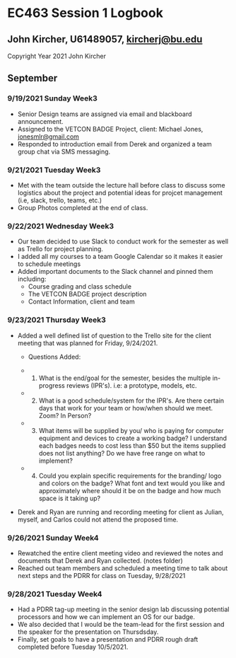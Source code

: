 # EC463 Session 1 Logbook
## John Kircher, U61489057, kircherj@bu.edu
Copyright Year 2021 John Kircher

## September

### 9/19/2021 Sunday Week3

- Senior Design teams are assigned via email and blackboard announcement.
- Assigned to the VETCON BADGE Project, client: Michael Jones, jonesmlr@gmail.com
- Responded to introduction email from Derek and organized a team group chat via SMS messaging. 

### 9/21/2021 Tuesday Week3

- Met with the team outside the lecture hall before class to discuss some logistics about the project and potential ideas for projcet management (i.e, slack, trello, teams, etc.)
- Group Photos completed at the end of class. 

### 9/22/2021 Wednesday Week3

- Our team decided to use Slack to conduct work for the semester as well as Trello for project planning. 
- I added all my courses to a team Google Calendar so it makes it easier to schedule meetings
- Added important documents to the Slack channel and pinned them including:
    - Course grading and class schedule 
    - The VETCON BADGE project description
    - Contact Information, client and team

### 9/23/2021 Thursday Week3

- Added a well defined list of question to the Trello site for the client meeting that was planned for Friday, 9/24/2021.
    - Questions Added:

    - 1) What is the end/goal for the semester, besides the multiple in-progress reviews (IPR's). i.e: a prototype, models, etc.
    - 2) What is a good schedule/system for the IPR's. Are there certain days that work for your team or how/when should we meet. Zoom? In Person?
    - 3) What items will be supplied by you/ who is paying for computer equipment and devices to create a working badge? I understand each badges needs to cost less than $50 but the items supplied does not list anything? Do we have free range on what to implement?
    - 4) Could you explain specific requirements for the branding/ logo and colors on the badge? What font and text would you like and approximately where should it be on the badge and how much space is it taking up?

- Derek and Ryan are running and recording meeting for client as Julian, myself, and Carlos could not attend the proposed time.

### 9/26/2021 Sunday Week4

- Rewatched the entire client meeting video and reviewed the notes and documents that Derek and Ryan collected. (notes folder)
- Reached out team members and scheduled a meeting time to talk about next steps and the PDRR for class on Tuesday, 9/28/2021

### 9/28/2021 Tuesday Week4

- Had a PDRR tag-up meeting in the senior design lab discussing potential processors and how we can implement an OS for our badge. 
- We also decided that I would be the team-lead for the first session and the speaker for the presentation on Thursdsday. 
- Finally, set goals to have a presentation and PDRR rough draft completed before Tuesday 10/5/2021.
